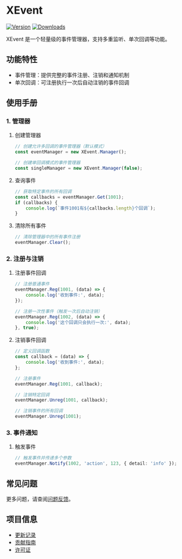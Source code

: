 # XEvent

[![Version](https://img.shields.io/npm/v/org.eframework.uni.util)](https://www.npmjs.com/package/org.eframework.uni.util)
[![Downloads](https://img.shields.io/npm/dm/org.eframework.uni.util)](https://www.npmjs.com/package/org.eframework.uni.util)

XEvent 是一个轻量级的事件管理器，支持多重监听、单次回调等功能。

## 功能特性

- 事件管理：提供完整的事件注册、注销和通知机制
- 单次回调：可注册执行一次后自动注销的事件回调

## 使用手册

### 1. 管理器

1. 创建管理器

    ```typescript
    // 创建允许多回调的事件管理器（默认模式）
    const eventManager = new XEvent.Manager();

    // 创建单回调模式的事件管理器
    const singleManager = new XEvent.Manager(false);
    ```

2. 查询事件

    ```typescript
    // 获取特定事件的所有回调
    const callbacks = eventManager.Get(1001);
    if (callbacks) {
        console.log(`事件1001有${callbacks.length}个回调`);
    }
    ```

2. 清除所有事件

    ```typescript
    // 清除管理器中的所有事件注册
    eventManager.Clear();
    ```

### 2. 注册与注销

1. 注册事件回调

    ```typescript
    // 注册普通事件
    eventManager.Reg(1001, (data) => {
        console.log('收到事件:', data);
    });

    // 注册一次性事件（触发一次后自动注销）
    eventManager.Reg(1002, (data) => {
        console.log('这个回调只会执行一次:', data);
    }, true);
    ```

2. 注销事件回调

    ```typescript
    // 定义回调函数
    const callback = (data) => {
        console.log('收到事件:', data);
    };

    // 注册事件
    eventManager.Reg(1001, callback);

    // 注销特定回调
    eventManager.Unreg(1001, callback);

    // 注销事件的所有回调
    eventManager.Unreg(1001);
    ```

### 3. 事件通知

1. 触发事件

    ```typescript
    // 触发事件并传递多个参数
    eventManager.Notify(1002, 'action', 123, { detail: 'info' });
    ```

## 常见问题

更多问题，请查阅[问题反馈](../CONTRIBUTING.md#问题反馈)。

## 项目信息

- [更新记录](../CHANGELOG.md)
- [贡献指南](../CONTRIBUTING.md)
- [许可证](../LICENSE)